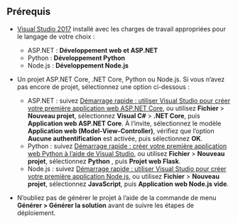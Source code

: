 ## <a name="prerequisites"></a>Prérequis

* [Visual Studio 2017](https://visualstudio.microsoft.com/downloads/?utm_medium=microsoft&utm_source=docs.microsoft.com&utm_campaign=button+cta&utm_content=download+vs2017) installé avec les charges de travail appropriées pour le langage de votre choix :
  * ASP.NET : **Développement web et ASP.NET**
  * Python : **Développement Python**
  * Node.js : **Développement Node.js**

* Un projet ASP.NET Core, .NET Core, Python ou Node.js. Si vous n’avez pas encore de projet, sélectionnez une option ci-dessous :
  * ASP.NET : suivez [Démarrage rapide : utiliser Visual Studio pour créer votre première application web ASP.NET Core](../../ide/quickstart-aspnet-core.md), ou utilisez **Fichier** > **Nouveau projet**, sélectionnez **Visual C#** > **.NET Core**, puis **Application web ASP.NET Core**. À l’invite, sélectionnez le modèle **Application web (Model-View-Controller)**, vérifiez que l’option **Aucune authentification** est activée, puis sélectionnez **OK**.
  * Python : suivez [Démarrage rapide : créer votre première application web Python à l’aide de Visual Studio](../../ide/quickstart-python.md), ou utilisez **Fichier** > **Nouveau projet**, sélectionnez **Python** , puis **Projet web Flask**.
  * Node.js : suivez [Démarrage rapide : utiliser Visual Studio pour créer votre première application Node.js](../../ide/quickstart-nodejs.md), ou utilisez **Fichier** > **Nouveau projet**, sélectionnez **JavaScript**, puis **Application web Node.js vide**.

* N’oubliez pas de générer le projet à l’aide de la commande de menu **Générer > Générer la solution** avant de suivre les étapes de déploiement.